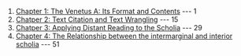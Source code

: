 1. [Chapter 1: The Venetus A: Its Format and Contents](https://github.com/cjschu17/Thesis2016-2017/blob/master/ThesisWriting/Chapter1.md) --- 1
2. [Chatper 2: Text Citation and Text Wrangling](https://github.com/cjschu17/Thesis2016-2017/blob/master/ThesisWriting/Chapter2.md) --- 15
3. [Chatper 3: Applying Distant Reading to the Scholia](https://github.com/cjschu17/Thesis2016-2017/blob/master/ThesisWriting/Chapter3.md) --- 29
4. [Chapter 4: The Relationship between the intermarginal and interior scholia](https://github.com/cjschu17/Thesis2016-2017/blob/master/ThesisWriting/Chapter4.md) --- 51
